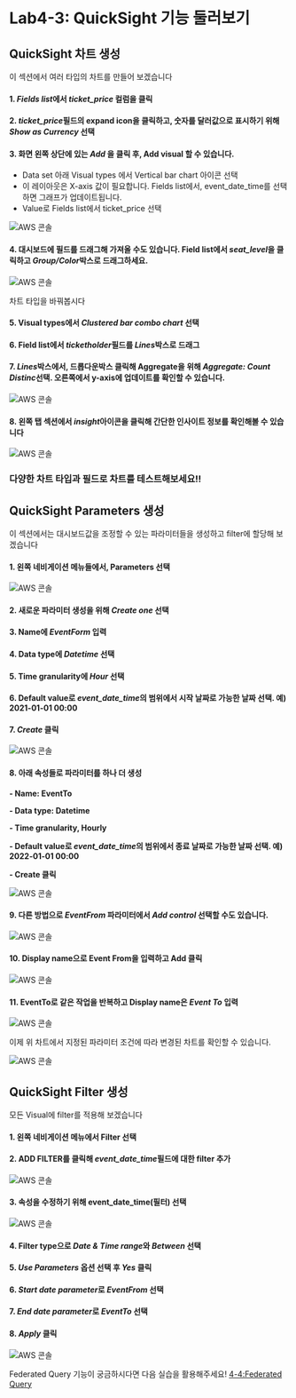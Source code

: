 # Lab4-3: QuickSight 기능 둘러보기

## QuickSight 차트 생성

이 섹션에서 여러 타입의 차트를 만들어 보겠습니다

#### 1. *Fields list*에서 _ticket\_price_ 컬럼을 클릭

#### 2. *ticket\_price*필드의 expand icon을 클릭하고, 숫자를 달러값으로 표시하기 위해 _Show as Currency_ 선택

#### 3. 화면 왼쪽 상단에 있는 _Add_ 을 클릭 후, Add visual 할 수 있습니다.

* Data set 아래 Visual types 에서 Vertical bar chart 아이콘 선택
* 이 레이아웃은 X-axis 값이 필요합니다. Fields list에서, event\_date\_time를 선택하면 그래프가 업데이트됩니다.
* Value로 Fields list에서 ticket\_price 선택

![AWS 콘솔](../../images/qs-func/chart1.png)

#### 4. 대시보드에 필드를 드래그해 가져올 수도 있습니다. Field list에서 *seat_level*을 클릭하고 *Group/Color*박스로 드래그하세요.

![AWS 콘솔](../../images/qs-func/chart2.png)

차트 타입을 바꿔봅시다

#### 5. Visual types에서 _Clustered bar combo chart_ 선택

#### 6. Field list에서 *ticketholder*필드를 *Lines*박스로 드래그

#### 7. *Lines*박스에서, 드롭다운박스 클릭해 Aggregate을 위해 *Aggregate: Count Distinc*선택. 오른쪽에서 y-axis에 업데이트를 확인할 수 있습니다.

![AWS 콘솔](../../images/qs-func/chart3.png)

#### 8. 왼쪽 탭 섹션에서 *insight*아이콘을 클릭해 간단한 인사이트 정보를 확인해볼 수 있습니다

![AWS 콘솔](../../images/qs-func/chart4.png)

### 다양한 차트 타입과 필드로 차트를 테스트해보세요!!

## QuickSight Parameters 생성

이 섹션에서는 대시보드값을 조정할 수 있는 파라미터들을 생성하고 filter에 할당해 보겠습니다

#### 1. 왼쪽 네비게이션 메뉴들에서, Parameters 선택

![AWS 콘솔](../../images/qs-func/parameter1.png)

#### 2. 새로운 파라미터 생성을 위해 _Create one_ 선택

#### 3. Name에 _EventForm_ 입력

#### 4. Data type에 _Datetime_ 선택

#### 5. Time granularity에 _Hour_ 선택

#### 6. Default value로 *event_date_time*의 범위에서 시작 날짜로 가능한 날짜 선택. 예) 2021-01-01 00:00

#### 7. _Create_ 클릭

![AWS 콘솔](../../images/qs-func/parameter2.png)

#### 8. 아래 속성들로 파라미터를 하나 더 생성

**- Name: EventTo**

**- Data type: Datetime**

**- Time granularity, Hourly**

**- Default value로 *event_date_time*의 범위에서 종료 날짜로 가능한 날짜 선택. 예) 2022-01-01 00:00**

**- Create 클릭**

![AWS 콘솔](../../images/qs-func/parameter3.png)

#### 9. 다른 방법으로 _EventFrom_ 파라미터에서 _Add control_ 선택할 수도 있습니다.

![AWS 콘솔](../../images/qs-func/parameter4.png)

#### 10. Display name으로 Event From을 입력하고 Add 클릭

![AWS 콘솔](../../images/qs-func/parameter5.png)

#### 11. EventTo로 같은 작업을 반복하고 Display name은 _Event To_ 입력

![AWS 콘솔](../../images/qs-func/parameter6.png)

이제 위 차트에서 지정된 파라미터 조건에 따라 변경된 차트를 확인할 수 있습니다.

![AWS 콘솔](../../images/qs-func/parameter7.png)

## QuickSight Filter 생성

모든 Visual에 filter를 적용해 보겠습니다

#### 1. 왼쪽 네비게이션 메뉴에서 Filter 선택

#### 2. ADD FILTER를 클릭해 *event_date_time*필드에 대한 filter 추가

![AWS 콘솔](../../images/qs-func/filter1.png)

#### 3. 속성을 수정하기 위해 event_date_time(필터) 선택

![AWS 콘솔](../../images/qs-func/filter2.png)

#### 4. Filter type으로 *Date & Time range*와 *Between* 선택

#### 5. *Use Parameters* 옵션 선택 후 _Yes_ 클릭

#### 6. *Start date parameter*로 _EventFrom_ 선택

#### 7. *End date parameter*로 _EventTo_ 선택

#### 8. _Apply_ 클릭

![AWS 콘솔](../../images/qs-func/filter3.png)

Federated Query 기능이 궁금하시다면 다음 실습을 활용해주세요! [4-4:Federated Query](4-4-athenafederatedquery.md)
